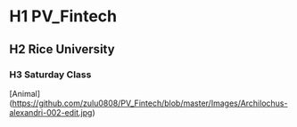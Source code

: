 # H1 PV_Fintech 
## H2 Rice University
### H3 Saturday Class       
[Animal] (https://github.com/zulu0808/PV_Fintech/blob/master/Images/Archilochus-alexandri-002-edit.jpg)
